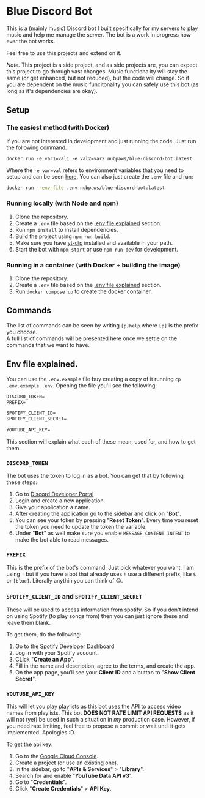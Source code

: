 # Blue Discord Bot

This is a (mainly music) Discord bot I built specifically for my servers to play music and help me manage the server. The bot is a work in progress how ever the bot works.

Feel free to use this projects and extend on it.

*Note.* This project is a side project, and as side projects are, you can expect this project to go through vast changes. Music functionality will stay the same (or get enhanced, but not reduced), but the code will change. So if you are dependent on the music funcitonality you can safely use this bot (as long as it's dependencies are okay).

## Setup

### The easiest method (with Docker)
If you are not interested in development and just running the code. Just run the following command.

```base
docker run -e var1=val1 -e val2=var2 nubpaws/blue-discord-bot:latest
```

Where the `-e var=val` refers to environment variables that you need to setup and can be seen [here](#env-file-explained). You can also just create the `.env` file and run:

```bash
docker run --env-file .env nubpaws/blue-discord-bot:latest
```

### Running locally (with Node and npm)
1. Clone the repository.
2. Create a `.env` file based on the [.env file explained](#env-file-explained) section.
3. Run `npm install` to install dependencies.
4. Build the project using `npm run build`.
5. Make sure you have [yt-dlp](https://github.com/yt-dlp/yt-dlp) installed and available in your path.
6. Start the bot with `npm start` or use `npm run dev` for development.

### Running in a container (with Docker + building the image)
1. Clone the repository.
2. Create a `.env` file based on the [.env file explained](#env-file-explained) section.
3. Run `docker compose up` to create the docker container.

## Commands

The list of commands can be seen by writing `[p]help` where `[p]` is the prefix you choose.
<br/>
A full list of commands will be presented here once we settle on the commands that we want to have.

## Env file explained.
You can use the `.env.example` file buy creating a copy of it running `cp .env.example .env`. Opening the file you'll see the following:

```ocaml
DISCORD_TOKEN=
PREFIX=

SPOTIFY_CLIENT_ID=
SPOTIFY_CLIENT_SECRET=

YOUTUBE_API_KEY=
```

This section will explain what each of these mean, used for, and how to get them.

### `DISCORD_TOKEN`

The bot uses the token to log in as a bot. You can get that by following these steps:

1. Go to [Discord Developer Portal](https://discord.com/developers/applications)
2. Login and create a new application.
3. Give your application a name.
4. After creating the application go to the sidebar and click on "**Bot**".
5. You can see your token by pressing "**Reset Token**". Every time you reset the token you need to update the token the variable.
6. Under "**Bot**" as well make sure you enable `MESSAGE CONTENT INTENT` to make the bot able to read messages.

### `PREFIX`
This is the prefix of the bot's command. Just pick whatever you want. I am using `!` but if you have a bot that already uses `!` use a different prefix, like `$` or `[blue]`. Literally anythin you can think of 😊.

### `SPOTIFY_CLIENT_ID` and `SPOTIFY_CLIENT_SECRET`
These will be used to access information from spotify. So if you don't intend on using Spotify (to play songs from) then you can just ignore these and leave them blank.

To get them, do the following:

1. Go to the [Spotify Developer Dashboard](https://developer.spotify.com/)
2. Log in with your Spotify account.
3. CLick "**Create an App**".
4. Fill in the name and description, agree to the terms, and create the app.
5. On the app page, you’ll see your **Client ID** and a button to "**Show Client Secret**".

### `YOUTUBE_API_KEY`

This will let you play playlists as this bot uses the API to access video names from playlists. This bot **DOES NOT RATE LIMIT API REQUESTS** as it will not (yet) be used in such a situation in *my* production case. However, if you need rate limiting, feel free to propose a commit or wait until it gets implemented. Apologies :D.

To get the api key:

1. Go to the [Google Cloud Console](https://console.cloud.google.com/).
2. Create a project (or use an existing one).
3. In the sidebar, go to "**APIs & Services**" > "**Library**".
4. Search for and enable "**YouTube Data API v3**".
5. Go to "**Credentials**".
6. Click "**Create Credentials**" > **API Key**.

